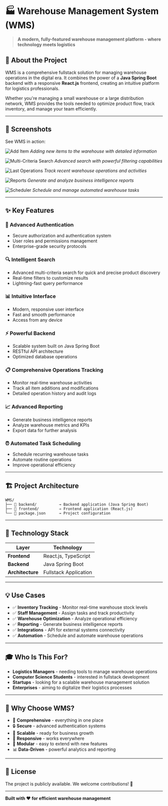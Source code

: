 # 🏭 Warehouse Management System (WMS)

> **A modern, fully-featured warehouse management platform - where technology meets logistics**

## 🎯 About the Project

WMS is a comprehensive fullstack solution for managing warehouse operations in the digital era. It combines the power of a **Java Spring Boot** backend with a responsive **React.js** frontend, creating an intuitive platform for logistics professionals.

Whether you're managing a small warehouse or a large distribution network, WMS provides the tools needed to optimize product flow, track inventory, and manage your team efficiently.

---

## 📸 Screenshots

See WMS in action:

![Add Item](./documentation/add_item.png)
*Adding new items to the warehouse with detailed information*

![Multi-Criteria Search](./documentation/multicriterial_search.png)
*Advanced search with powerful filtering capabilities*

![Last Operations](./documentation/last_operations.png)
*Track recent warehouse operations and activities*

![Reports](./documentation/raports.png)
*Generate and analyze business intelligence reports*

![Scheduler](./documentation/scheduler.png)
*Schedule and manage automated warehouse tasks*

---

## ✨ Key Features

### 🔐 Advanced Authentication
- Secure authorization and authentication system
- User roles and permissions management
- Enterprise-grade security protocols

### 🔍 Intelligent Search
- Advanced multi-criteria search for quick and precise product discovery
- Real-time filters to customize results
- Lightning-fast query performance

### 📊 Intuitive Interface
- Modern, responsive user interface
- Fast and smooth performance
- Access from any device

### ⚡ Powerful Backend
- Scalable system built on Java Spring Boot
- RESTful API architecture
- Optimized database operations

### 📋 Comprehensive Operations Tracking
- Monitor real-time warehouse activities
- Track all item additions and modifications
- Detailed operation history and audit logs

### 📈 Advanced Reporting
- Generate business intelligence reports
- Analyze warehouse metrics and KPIs
- Export data for further analysis

### ⏰ Automated Task Scheduling
- Schedule recurring warehouse tasks
- Automate routine operations
- Improve operational efficiency

---

## 🏗️ Project Architecture

```
WMS/
├── 📁 backend/          → Backend application (Java Spring Boot)
├── 📁 frontend/         → Frontend application (React.js)
└── 📄 package.json      → Project configuration
```

---

## 🚀 Technology Stack

| Layer | Technology |
|-------|------------|
| **Frontend** | React.js, TypeScript |
| **Backend** | Java Spring Boot |
| **Architecture** | Fullstack Application |

---

## 💡 Use Cases

- ✅ **Inventory Tracking** - Monitor real-time warehouse stock levels
- ✅ **Staff Management** - Assign tasks and track productivity
- ✅ **Warehouse Optimization** - Analyze operational efficiency
- ✅ **Reporting** - Generate business intelligence reports
- ✅ **Integrations** - API for external systems connectivity
- ✅ **Automation** - Schedule and automate warehouse operations

---

## 🎓 Who Is This For?

- **Logistics Managers** - needing tools to manage warehouse operations
- **Computer Science Students** - interested in fullstack development
- **Startups** - looking for a scalable warehouse management solution
- **Enterprises** - aiming to digitalize their logistics processes

---

## 🌟 Why Choose WMS?

- 🎯 **Comprehensive** - everything in one place
- 🔒 **Secure** - advanced authentication systems
- 🚀 **Scalable** - ready for business growth
- 📱 **Responsive** - works everywhere
- 🔄 **Modular** - easy to extend with new features
- 📊 **Data-Driven** - powerful analytics and reporting

---

## 📝 License

The project is publicly available. We welcome contributions! 🤝

---

**Built with ❤️ for efficient warehouse management**
